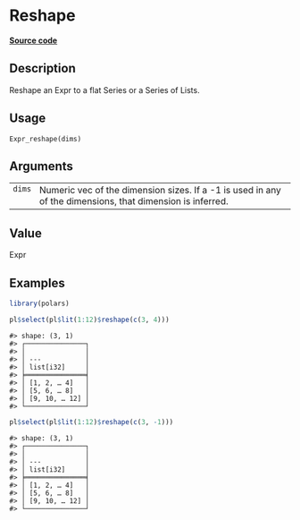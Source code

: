
# Reshape

[**Source code**](https://github.com/pola-rs/r-polars/tree/main/R/expr__expr.R#L2946)

## Description

Reshape an Expr to a flat Series or a Series of Lists.

## Usage

<pre><code class='language-R'>Expr_reshape(dims)
</code></pre>

## Arguments

<table>
<tr>
<td style="white-space: nowrap; font-family: monospace; vertical-align: top">
<code id="Expr_reshape_:_dims">dims</code>
</td>
<td>
Numeric vec of the dimension sizes. If a -1 is used in any of the
dimensions, that dimension is inferred.
</td>
</tr>
</table>

## Value

Expr

## Examples

``` r
library(polars)

pl$select(pl$lit(1:12)$reshape(c(3, 4)))
```

    #> shape: (3, 1)
    #> ┌───────────────┐
    #> │               │
    #> │ ---           │
    #> │ list[i32]     │
    #> ╞═══════════════╡
    #> │ [1, 2, … 4]   │
    #> │ [5, 6, … 8]   │
    #> │ [9, 10, … 12] │
    #> └───────────────┘

``` r
pl$select(pl$lit(1:12)$reshape(c(3, -1)))
```

    #> shape: (3, 1)
    #> ┌───────────────┐
    #> │               │
    #> │ ---           │
    #> │ list[i32]     │
    #> ╞═══════════════╡
    #> │ [1, 2, … 4]   │
    #> │ [5, 6, … 8]   │
    #> │ [9, 10, … 12] │
    #> └───────────────┘
